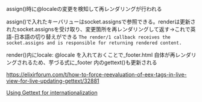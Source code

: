 assign()時に@localeの変更を検知して再レンダリングが行われる

assign()で入れたキーバリューはsocket.assignsで参照できる。renderは更新されたsocket.assignsを受け取り、変更箇所を再レンダリングして返す→これで英語-日本語の切り替えができる
`The render/1 callback receives the socket.assigns and is responsible for returning rendered content. `

render()内にlocale: @locale を入れておくことで_footer.html 自体が再レンダリングされるため、芋づる式に_footer 内のgettext()も更新される

https://elixirforum.com/t/how-to-force-reevaluation-of-eex-tags-in-live-view-for-live-updating-gettext/32881

[Using Gettext for internationalization](https://hexdocs.pm/phoenix_live_view/using-gettext.html)
